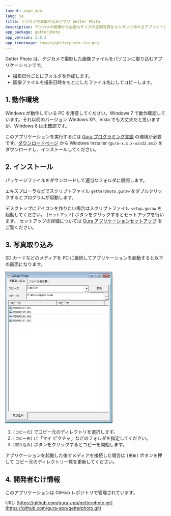 ```yaml
---
layout: page_app
lang: ja
title: デジカメ写真取り込みアプリ Getter Photo
description: デジカメの画像から必要なサイズの証明写真をカンタンに作れるアプリケーション
app_package: getterphoto
app_version: 1.0.1
app_iconimage: images/getterphoto-ico.png
---
```


Getter Photo は、デジカメで撮影した画像ファイルをパソコンに取り込むアプリケーションです。

* 撮影日付ごとにフォルダを作成します。
* 画像ファイルを撮影日時をもとにしたファイル名にしてコピーします。


## 1. 動作環境

Windows が動作している PC を用意してください。Windows 7 で動作確認しています。それ以前のバージョン Windows XP、Vista でも大丈夫だと思いますが、Windows 8 は未確認です。

このアプリケーションを実行するには [Gura プログラミング言語](http://www.gura-lang.org/)
の環境が必要です。[ダウンロードページ](http://www.gura-lang.org/Download.html) から
Windows Installer (`gura-x.x.x-win32.msi`) をダウンロードし、インストールしてください。


## 2. インストール

パッケージファイルをダウンロードして適当なフォルダに展開します。

エキスプローラなどでスクリプトファイル `getterphoto.guraw` をダブルクリックするとプログラムが起動します。

デスクトップにアイコンを作りたい場合はスクリプトファイル `setup.guraw` を起動してください。
`[セットアップ]` ボタンをクリックするとセットアップを行います。
セットアップの詳細については [Gura アプリケーションセットアップ](../setup/) をご覧ください。


## 3. 写真取り込み

SD カードなどのメディアを PC に接続してアプリケーションを起動すると以下の画面になります。

![main](images/main-shrink.png)

1. `[コピー元]` でコピー元のディレクトリを選択します。
2. `[コピー先]` に「マイ ピクチャ」などのフォルダを指定してください。
3. `[取り込み]` ボタンをクリックするとコピーを開始します。

アプリケーションを起動した後でメディアを接続した場合は `[更新]` ボタンを押して
コピー元のディレクトリ一覧を更新してください。


## 4. 開発者むけ情報

このアプリケーションは GitHub レポジトリで管理されています。

URL: [https://github.com/gura-app/getterphoto.git](https://github.com/gura-app/getterphoto.git)
